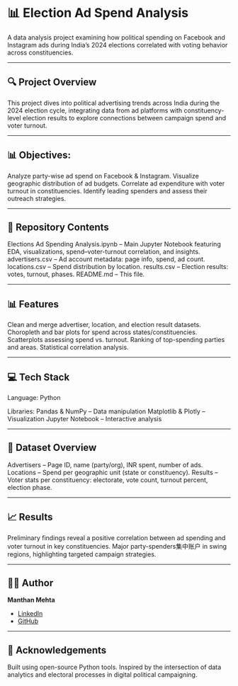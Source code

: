 # 📊 Election Ad Spend Analysis
A data analysis project examining how political spending on Facebook and Instagram ads during India’s 2024 elections correlated with voting behavior across constituencies.

---

## 🔍 Project Overview
This project dives into political advertising trends across India during the 2024 election cycle, integrating data from ad platforms with constituency-level election results to explore connections between campaign spend and voter turnout.

---

## 📊 Objectives:

Analyze party-wise ad spend on Facebook & Instagram.
Visualize geographic distribution of ad budgets.
Correlate ad expenditure with voter turnout in constituencies.
Identify leading spenders and assess their outreach strategies.

---

## 📁 Repository Contents

Elections Ad Spending Analysis.ipynb – Main Jupyter Notebook featuring EDA, visualizations, spend–voter-turnout correlation, and insights.
advertisers.csv – Ad account metadata: page info, spend, ad count.
locations.csv – Spend distribution by location.
results.csv – Election results: votes, turnout, phases.
README.md – This file.

---

## 📊 Features

Clean and merge advertiser, location, and election result datasets.
Choropleth and bar plots for spend across states/constituencies.
Scatterplots assessing spend vs. turnout.
Ranking of top-spending parties and areas.
Statistical correlation analysis.

---

## 💻 Tech Stack
Language: Python 

Libraries:
Pandas & NumPy – Data manipulation
Matplotlib & Plotly – Visualization
Jupyter Notebook – Interactive analysis

---

## 📌 Dataset Overview

Advertisers – Page ID, name (party/org), INR spent, number of ads.
Locations – Spend per geographic unit (state or constituency).
Results – Voter stats per constituency: electorate, vote count, turnout percent, election phase.

---

## 📈 Results
Preliminary findings reveal a positive correlation between ad spending and voter turnout in key constituencies. Major party-spenders集中账户 in swing regions, highlighting targeted campaign strategies.

---

## 🧑‍💻 Author
**Manthan Mehta**  
- [LinkedIn](https://www.linkedin.com/in/manthan-mehta-07mm/)  
- [GitHub](https://github.com/manthan7mehta)

---

## 🙌 Acknowledgements
Built using open-source Python tools. Inspired by the intersection of data analytics and electoral processes in digital political campaigning.

